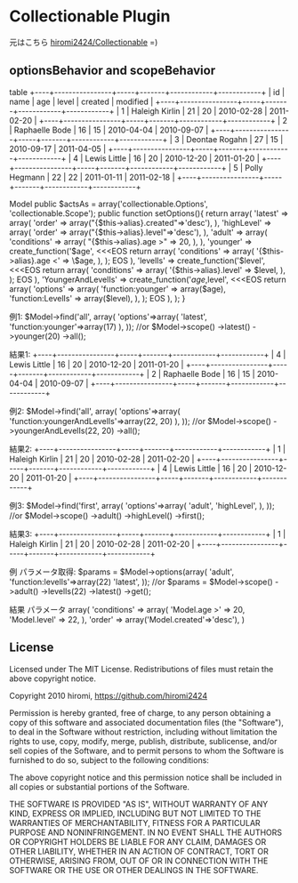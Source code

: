 # Collectionable Plugin #

元はこちら [hiromi2424/Collectionable](http://github.com/hiromi2424/Collectionable) =)


## optionsBehavior and scopeBehavior


table
    +----+----------------+-----+-------+------------+------------+
    | id | name           | age | level | created    | modified   |
    +----+----------------+-----+-------+------------+------------+
    |  1 | Haleigh Kirlin |  21 |    20 | 2010-02-28 | 2011-02-20 |
    +----+----------------+-----+-------+------------+------------+
    |  2 | Raphaelle Bode |  16 |    15 | 2010-04-04 | 2010-09-07 |
    +----+----------------+-----+-------+------------+------------+
    |  3 | Deontae Rogahn |  27 |    15 | 2010-09-17 | 2011-04-05 |
    +----+----------------+-----+-------+------------+------------+
    |  4 | Lewis Little   |  16 |    20 | 2010-12-20 | 2011-01-20 |
    +----+----------------+-----+-------+------------+------------+
    |  5 | Polly Hegmann  |  22 |    22 | 2011-01-11 | 2011-02-18 |
    +----+----------------+-----+-------+------------+------------+



Model
    public $actsAs = array('collectionable.Options', 'collectionable.Scope');
    public function setOptions(){
        return array(
            'latest' => array(
                'order' => array("{$this->alias}.created"=>'desc'),
            ),
            'highLevel' => array(
                'order' => array("{$this->alias}.level"=>'desc'),
            ),
            'adult' => array(
                'conditions' => array(
                    "{$this->alias}.age >" => 20,
                ),
            ),
            'younger' => create_function('$age', <<<EOS
                return array(
                    'conditions' => array(
                        '{$this->alias}.age <' => \$age,
                    ),
                );
    EOS
            ),
            'levelIs' => create_function('$level', <<<EOS
                return array(
                    'conditions' => array(
                        '{$this->alias}.level' => \$level,
                    ),
                );
    EOS
            ),
            'YoungerAndLevelIs' => create_function('$age,$level', <<<EOS
                return array(
                    'options' => array(
                        'function:younger' => array(\$age),
                        'function:LevelIs' => array(\$level),
                    ),
                );
    EOS
            ),
        );
    }


例1:
    $Model->find('all', array(
        'options'=>array(
            'latest',
            'function:younger'=>array(17)
        ),
    ));
    //or
    $Model->scope()
        ->latest()
        ->younger(20)
        ->all();

結果1:
    +----+----------------+-----+-------+------------+------------+
    |  4 | Lewis Little   |  16 |    20 | 2010-12-20 | 2011-01-20 |
    +----+----------------+-----+-------+------------+------------+
    |  2 | Raphaelle Bode |  16 |    15 | 2010-04-04 | 2010-09-07 |
    +----+----------------+-----+-------+------------+------------+

例2:
    $Model->find('all', array(
        'options'=>array(
            'function:youngerAndLevelIs'=>array(22, 20)
        ),
    ));
    //or
    $Model->scope()
        ->youngerAndLevelIs(22, 20)
        ->all();

結果2:
    +----+----------------+-----+-------+------------+------------+
    |  1 | Haleigh Kirlin |  21 |    20 | 2010-02-28 | 2011-02-20 |
    +----+----------------+-----+-------+------------+------------+
    |  4 | Lewis Little   |  16 |    20 | 2010-12-20 | 2011-01-20 |
    +----+----------------+-----+-------+------------+------------+

例3:
    $Model->find('first', array(
        'options'=>array(
            'adult',
            'highLevel',
        ),
    ));
    //or
    $Model->scope()
        ->adult()
        ->highLevel()
        ->first();

結果3:
    +----+----------------+-----+-------+------------+------------+
    |  1 | Haleigh Kirlin |  21 |    20 | 2010-02-28 | 2011-02-20 |
    +----+----------------+-----+-------+------------+------------+


例 パラメータ取得:
    $params = $Model->options(array(
        'adult',
        'function:levelIs'=>array(22)
        'latest',
    ));
    //or
    $params = $Model->scope()
        ->adult()
        ->levelIs(22)
        ->latest()
        ->get();

結果 パラメータ
    array(
        'conditions' => array(
            'Model.age >' => 20,
            'Model.level' => 22,
        ),
        'order' => array('Model.created'=>'desc'),
    )




## License

Licensed under The MIT License.
Redistributions of files must retain the above copyright notice.


Copyright 2010 hiromi, https://github.com/hiromi2424

Permission is hereby granted, free of charge, to any person obtaining a copy
of this software and associated documentation files (the "Software"), to deal
in the Software without restriction, including without limitation the rights
to use, copy, modify, merge, publish, distribute, sublicense, and/or sell
copies of the Software, and to permit persons to whom the Software is
furnished to do so, subject to the following conditions:

The above copyright notice and this permission notice shall be included in
all copies or substantial portions of the Software.

THE SOFTWARE IS PROVIDED "AS IS", WITHOUT WARRANTY OF ANY KIND, EXPRESS OR
IMPLIED, INCLUDING BUT NOT LIMITED TO THE WARRANTIES OF MERCHANTABILITY,
FITNESS FOR A PARTICULAR PURPOSE AND NONINFRINGEMENT. IN NO EVENT SHALL THE
AUTHORS OR COPYRIGHT HOLDERS BE LIABLE FOR ANY CLAIM, DAMAGES OR OTHER
LIABILITY, WHETHER IN AN ACTION OF CONTRACT, TORT OR OTHERWISE, ARISING FROM,
OUT OF OR IN CONNECTION WITH THE SOFTWARE OR THE USE OR OTHER DEALINGS IN
THE SOFTWARE.
